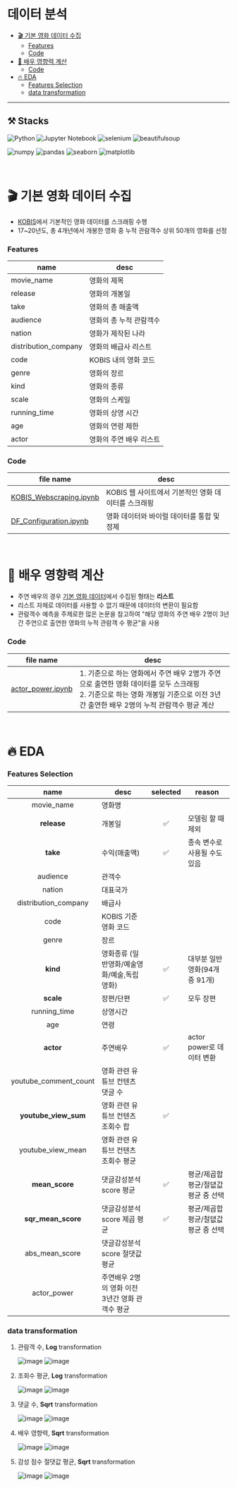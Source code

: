 # 데이터 분석

- [🎬 기본 영화 데이터 수집](#-기본-영화-데이터-수집)
    - [Features](#features)
    - [Code](#code)
- [💪 배우 영향력 계산](#-배우-영향력-계산)
    - [Code](#code-1)
- [🔥 EDA](#-eda)
    - [Features Selection](#features-selection)
    - [data transformation](#data-transformation)


* * * 
## ⚒ Stacks
![Python](https://img.shields.io/badge/-Python-306998?logo=python&logoColor=ffd43b&style=for-the-badge)
![Jupyter Notebook](https://img.shields.io/badge/-jupyter%20notebook-727272?logo=jupyter&logoColor=eb7633&style=for-the-badge)
![selenium](https://img.shields.io/badge/-selenium-08ad19?logo=jupyter&logoColor=ffffff&style=for-the-badge)
![beautifulsoup](https://img.shields.io/badge/-beautifulsoup4-000?logo=bs4&logoColor=ffffff&style=for-the-badge)

![numpy](https://img.shields.io/badge/-numpy-ffd43b?logo=numpy&logoColor=306998&style=for-the-badge)
![pandas](https://img.shields.io/badge/-pandas-150454?logo=pandas&logoColor=ffffff&style=for-the-badge)
![seaborn](https://img.shields.io/badge/-seaborn-454571?logo=seaborn&logoColor=ffffff&style=for-the-badge)
![matplotlib](https://img.shields.io/badge/-matplotlib-125277?logo=matplotlib&logoColor=ffffff&style=for-the-badge)

<br/>

# 🎬 기본 영화 데이터 수집
* [KOBIS](https://www.kobis.or.kr/kobis/business/main/main.do)에서 기본적인 영화 데이터를 스크래핑 수행
* 17~20년도, 총 4개년에서 개봉한 영화 중 누적 관람객수 상위 50개의 영화를 선정

### Features

|name|desc|
|---|---|
|movie_name|영화의 제목|
|release|영화의 개봉일|
|take|영화의 총 매출액|
|	audience|영화의 총 누적 관람객수
|	nation|영화가 제작된 나라|
|	distribution_company|영화의 배급사 리스트|
|	code|KOBIS 내의 영화 코드|
|	genre|영화의 장르
|	kind|영화의 종류
|	scale|영화의 스케일|
|	running_time|영화의 상영 시간|
|	age|영화의 연령 제한|
|	actor|영화의 주연 배우 리스트|

### Code
|file name|desc|
|---|---|
|[KOBIS_Webscraping.ipynb](./src/KOBIS_Webscraping.ipynb)|KOBIS 웹 사이트에서 기본적인 영화 데이터를 스크래핑|
|[DF_Configuration.ipynb](./src/DF_Configuration.ipynb)|영화 데이터와 바이럴 데이터를 통합 및 정제|

<br/>

# 💪 배우 영향력 계산
* 주연 배우의 경우 [기본 영화 데이터](#-1-기본-영화-데이터-수집)에서 수집된 형태는 **리스트**
* 리스트 자체로 데이터를 사용할 수 없기 때문에 데이터의 변환이 필요함
* 관람객수 예측을 주제로한 많은 논문을 참고하여 "해당 영화의 주연 배우 2명이 3년간 주연으로 출연한 영화의 누적 관람객 수 평균"을 사용

### Code
|file name|desc|
|---|---|
|[actor_power.ipynb](./src/actor_power.ipynb)|1. 기준으로 하는 영화에서 주연 배우 2명가 주연으로 출연한 영화 데이터를 모두 스크래핑 <br/> 2. 기준으로 하는 영화 개봉일 기준으로 이전 3년간 출연한 배우 2명의 누적 관람객수 평균 계산|

<br/>

# 🔥 EDA

### Features Selection

|name|desc|selected|reason|
|:---:|---|:---:|---|
|movie_name|영화명|||
|**release**|개봉일|✅|모델링 할 때 제외|
|**take**|수익(매출액)|✅|종속 변수로 사용될 수도 있음|
|audience|관객수|||
|nation|대표국가|||
|distribution_company|배급사|||
|code|KOBIS 기준 영화 코드|||
|genre|장르|||
|**kind**|영화종류 (일반영화/예술영화/예술,독립영화)|✅|대부분 일반영화(94개 중 91개)|
|**scale**|장편/단편|✅|모두 장편|
|running_time|상영시간 |||
|age|연령|||
|**actor**|주연배우|✅|actor power로 데이터 변환|
|youtube_comment_count|영화 관련 유튜브 컨텐츠 댓글 수|||
|**youtube_view_sum**|영화 관련 유튜브 컨텐츠 조회수 합|✅||
|youtube_view_mean|영화 관련 유튜브 컨텐츠 조회수 평균|||
|**mean_score**|댓글감성분석 score 평균|✅|평균/제곱합평균/절댒값평균 중 선택|
|**sqr_mean_score**|댓글감성분석 score 제곱 평균|✅|평균/제곱합평균/절댒값평균 중 선택|
|abs_mean_score|댓글감성분석 score 절댓값 평균|||
|actor_power|주연배우 2명의 영화 이전 3년간 영화 관객수 평균|||


### data transformation
1. 관람객 수, **Log** transformation

    ![image](https://user-images.githubusercontent.com/49540564/145380257-db7ffdf0-3149-40b7-9fcc-25274d5cb395.png) ![image](https://user-images.githubusercontent.com/49540564/145380287-8615b8b5-f24c-4062-917e-fbeb120ab84b.png)

2. 조회수 평균, **Log** transformation
    
    ![image](https://user-images.githubusercontent.com/49540564/145380327-7cb5aa12-5360-4d7d-b930-45f51dcf7301.png) ![image](https://user-images.githubusercontent.com/49540564/145380362-27b2b867-f46c-4234-8732-6435bea559c9.png)

3. 댓글 수, **Sqrt** transformation

    ![image](https://user-images.githubusercontent.com/49540564/145380633-2908d333-8190-4ecf-8f1b-12f312879a1c.png) ![image](https://user-images.githubusercontent.com/49540564/145380648-e4f4d133-3db4-43e2-a28c-b1adbcecc289.png)
    
5. 배우 영향력, **Sqrt** transformation

    ![image](https://user-images.githubusercontent.com/49540564/145380690-cdf22c03-41b0-451a-a160-ed0a17eeed78.png) ![image](https://user-images.githubusercontent.com/49540564/145380709-674e49d7-b996-4c7b-94c9-473ec2d8cd09.png)
    
    
7. 감성 점수 절댓값 평균, **Sqrt** transformation

    ![image](https://user-images.githubusercontent.com/49540564/145380734-fe09aa49-80d2-43e5-9ad4-ba604269238f.png) ![image](https://user-images.githubusercontent.com/49540564/145380770-3751c2e7-b065-4736-8ad8-08d726e33ebc.png)

